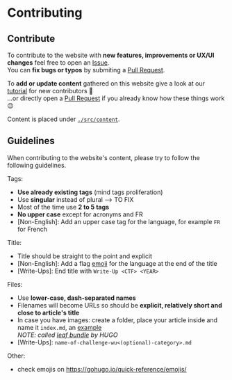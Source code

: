 # Contributing

## Contribute
To contribute to the website with **new features, improvements or UX/UI changes** feel free to open an [Issue](https://github.com/iScsc/blog.iscsc.fr/issues/new).  
You can **fix bugs or typos** by submiting a [Pull Request](https://github.com/iScsc/blog.iscsc.fr/pulls).

To **add or update content** gathered on this website give a look at our [tutorial](https://iscsc.fr/posts/publish-your-own-post/) for new contributors 🙂  
...or directly open a [Pull Request](https://github.com/iScsc/blog.iscsc.fr/pulls) if you already know how these things work 😉

Content is placed under [`./src/content`](https://github.com/iScsc/blog.iscsc.fr/tree/main/src/content).

## Guidelines
When contributing to the website's content, please try to follow the following guidelines.

Tags:
- **Use already existing tags** (mind tags proliferation)
- Use **singular** instead of plural --> TO FIX
- Most of the time use **2 to 5 tags**
- **No upper case** except for acronyms and FR
- [Non-English]\: Add an upper case tag for the language, for example `FR` for French

Title:
- Title should be straight to the point and explicit
- [Non-English]\: Add a flag [emoji](https://gohugo.io/quick-reference/emojis/#country-flag) for the language at the end of the title
- [Write-Ups]\: End title with `Write-Up <CTF> <YEAR>`

Files:
- Use **lower-case, dash-separated names**
- Filenames will become URLs so should be **explicit, relatively short and close to article's title**
- In case you have images: create a folder, place your article inside and name it `index.md`, an [example](https://github.com/iScsc/blog.iscsc.fr/tree/main/src/content/posts/publish-your-own-post)  
  *NOTE: called [leaf bundle](https://gohugo.io/content-management/page-bundles/#leaf-bundles) by HUGO*
- [Write-Ups]\: `name-of-challenge-wu<(optional)-category>.md`

Other:
- check emojis on https://gohugo.io/quick-reference/emojis/
